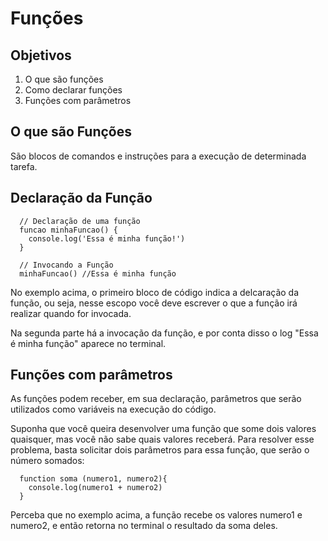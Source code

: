 # Funções

## Objetivos
 1. O que são funções
 2. Como declarar funções
 3. Funções com parâmetros

## O que são Funções

São blocos de comandos e instruções para a execução de determinada tarefa.

## Declaração da Função

```
  // Declaração de uma função
  funcao minhaFuncao() {
    console.log('Essa é minha função!')
  }

  // Invocando a Função
  minhaFuncao() //Essa é minha função
```

No exemplo acima, o primeiro bloco de código indica a delcaração da função, ou seja, nesse escopo você deve escrever o que a função irá realizar quando for invocada.

Na segunda parte há a invocação da função, e por conta disso o log "Essa é minha função" aparece no terminal.

## Funções com parâmetros

As funções podem receber, em sua declaração, parâmetros que serão utilizados como variáveis na execução do código.

Suponha que você queira desenvolver uma função que some dois valores quaisquer, mas você não sabe quais valores receberá. Para resolver esse problema, basta solicitar dois parâmetros para essa função, que serão o número somados:

```
  function soma (numero1, numero2){
    console.log(numero1 + numero2)
  }
```

Perceba que no exemplo acima, a função recebe os valores numero1 e numero2, e então retorna no terminal o resultado da soma deles.